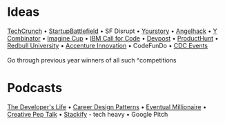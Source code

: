 # Ideas

[TechCrunch](https://techcrunch.com/startups/) • [StartupBattlefield](https://techcrunch.com/startup-battlefield/) • SF Disrupt • [Yourstory](https://yourstory.com/) • [Angelhack](https://blog.angelhack.com/all) • [Y Combinator](https://www.ycombinator.com/companies/) • [Imagine Cup](https://imaginecup.microsoft.com/en-us/Winner#2019) • [IBM Call for Code](https://callforcode.org/projects/) • [Devpost](https://devpost.com/software) • [ProductHunt](https://www.producthunt.com/) • [Redbull University](https://www.redbull.com/in-en/basement-university-global-final-winners) • [Accenture Innovation](https://accentureinnovationchallenge.com/winners.html) • CodeFunDo • [CDC Events](http://cdc.iitkgp.ac.in/post/events)<br /><br />
Go through previous year winners of all such ^competitions

# Podcasts

[The Developer's Life](http://thisdeveloperslife.com/) • [Career Design Patterns](https://careerdesignpatterns.com/podcast/) • [Eventual Millionaire](https://www.youtube.com/channel/UCJY31yC_KcQiuoZAlEqMT4A) • [Creative Pep Talk](http://www.creativepeptalk.com/episodes) • [Stackify](https://stackify.com/podcast/) - tech heavy • Google Pitch
